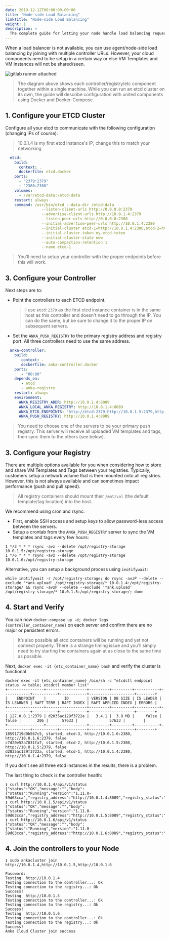 ```yaml
---
date: 2019-12-12T00:00:00-00:00
title: "Node-side Load Balancing"
linkTitle: "Node-side Load Balancing"
weight: 1
description: >
  The complete guide for letting your node handle load balancing requests to the Controller
---
```


When a load balancer is not available, you can use agent/node-side load balancing by joining with multiple controller URLs. However, your cloud components need to be setup in a certain way or else VM Templates and VM instances will not be shared/seen.

![gitlab runner attached](/anka/images/anka-build-cloud/node-side-load-balancing.png)

> The diagram above shows each controller/registry/etc component together within a single machine. While you can run an etcd cluster on its own, the guide will describe configuration with united components using Docker and Docker-Compose.

## 1. Configure your ETCD Cluster

Configure all your etcd to communicate with the following configuration (changing IPs of course):

> 10.0.1.4 is my first etcd instance's IP; change this to match your networking

```yaml
  etcd:
    build:
      context: .
      dockerfile: etcd.docker
    ports:
      - "2379:2379"
      - "2380:2380"
    volumes:
      - /var/etcd-data:/etcd-data
    restart: always
    command: /usr/bin/etcd --data-dir /etcd-data
                --listen-client-urls http://0.0.0.0:2379
                --advertise-client-urls http://10.0.1.4:2379
                --listen-peer-urls http://0.0.0.0:2380
                --initial-advertise-peer-urls http://10.0.1.4:2380
                --initial-cluster etcd-1=http://10.0.1.4:2380,etcd-2=http://10.0.1.5:2380,etcd-3=http://10.0.1.6:2380
                --initial-cluster-token my-etcd-token
                --initial-cluster-state new
                --auto-compaction-retention 1
                --name etcd-1
```

> You’ll need to setup your controller with the proper endpoints before this will work.

## 3. Configure your Controller

Next steps are to:

- Point the controllers to each ETCD endpoint. 
    > I use `etcd:2379` as the first etcd instance container is in the same host as this controller and doesn't need to go through the IP. You can do the same, but be sure to change it to the proper IP on subsequent servers.
- Set the `ANKA_PUSH_REGISTRY` to the primary registry address and registry port. All three controllers need to use the same address.

```yaml
  anka-controller:
    build:
       context: .
       dockerfile: anka-controller.docker
    ports:
       - "80:80"
    depends_on:
       - etcd
       - anka-registry
    restart: always
    environment:
      ANKA_REGISTRY_ADDR: http://10.0.1.4:8089
      ANKA_LOCAL_ANKA_REGISTRY: http://10.0.1.4:8089
      ANKA_ETCD_ENDPOINTS: "http://etcd:2379,http://10.0.1.5:2379,http://10.0.1.6:2379"
      ANKA_PUSH_REGISTRY: http://10.0.1.4:8089
```

> You need to choose one of the servers to be your primary push registry. This server will receive all uploaded VM templates and tags, then sync them to the others (see below).


## 3. Configure your Registry

There are multiple options available for you when considering how to store and share VM Templates and Tags between your registries. Typically, customers setup a network volume that is then mounted onto all registries. However, this is not always available and can sometimes impact performance (push and pull speed).

> All registry containers should mount their `/mnt/vol` (the default template/tag location) into the host.

We recommend using cron and rsync:

- First, enable SSH access and setup keys to allow password-less access between the servers.
- Setup a crontab from the `ANKA_PUSH_REGISTRY` server to sync the VM templates and tags every few hours:

```shell
1 */3 * * * rsync -avz --delete /opt/registry-storage 10.0.1.5:/opt/registry-storage
1 */6 * * * rsync -avz --delete /opt/registry-storage 10.0.1.6:/opt/registry-storage
```

Alternative, you can setup a background process using `inotifywait`: 

```shell
while inotifywait -r /opt/registry-storage; do rsync -avzP --delete --exclude '*ank.upload' /opt/registry-storage/* 10.0.1.4:/opt/registry-storage/ && rsync -avzP --delete --exclude '*ank.upload' /opt/registry-storage/* 10.0.1.5:/opt/registry-storage/; done
```

## 4. Start and Verify

You can now `docker-compose up -d; docker logs {controller_container_name}` on each server and confirm there are no major or persistent errors.

> It’s also possible all etcd containers will be running and yet not connect properly. There is a strange timing issue and you’ll simply need to try starting the containers again at as close to the same time as possible.

Next, `docker exec -it {etc_container_name} bash` and verify the cluster is functional

```shell
docker exec -it {etc_container_name} /bin/sh -c "etcdctl endpoint status -w table; etcdctl member list"
+----------------+------------------+---------+---------+-----------+------------+-----------+------------+--------------------+--------+
|    ENDPOINT    |        ID        | VERSION | DB SIZE | IS LEADER | IS LEARNER | RAFT TERM | RAFT INDEX | RAFT APPLIED INDEX | ERRORS |
+----------------+------------------+---------+---------+-----------+------------+-----------+------------+--------------------+--------+
| 127.0.0.1:2379 | d2035ac129f3722a |   3.4.1 |  3.8 MB |     false |      false |       206 |      57633 |              57633 |        |
+----------------+------------------+---------+---------+-----------+------------+-----------+------------+--------------------+--------+
18591719d9b567c5, started, etcd-3, http://10.0.1.6:2380, http://10.0.1.6:2379, false
c7d20e52a7031fa7, started, etcd-2, http://10.0.1.5:2380, http://10.0.1.5:2379, false
d2035ac129f3722a, started, etcd-1, http://10.0.1.4:2380, http://10.0.1.4:2379, false
```

If you don't see all three etcd instances in the results, there is a problem.

The last thing to check is the controller health:

```shell
❯ curl http://10.0.1.4/api/v1/status
{"status":"OK","message":"","body":{"status":"Running","version":"1.11.0-59d63cca","registry_address":"http://10.0.1.4:8089","registry_status":"Running","license":"basic"}}
❯ curl http://10.0.1.5/api/v1/status
{"status":"OK","message":"","body":{"status":"Running","version":"1.11.0-59d63cca","registry_address":"http://10.0.1.5:8089","registry_status":"Running","license":"basic"}}
❯ curl http://10.0.1.6/api/v1/status
{"status":"OK","message":"","body":{"status":"Running","version":"1.11.0-59d63cca","registry_address":"http://10.0.1.6:8089","registry_status":"Running","license":"basic"}}
```

## 4. Join the controllers to your Node

```shell
❯ sudo ankacluster join http://10.0.1.4,http://10.0.1.5,http://10.0.1.6

Password:
Testing  http://10.0.1.4
Testing connection to the controller...: Ok
Testing connection to the registry...: Ok
Success!
Testing  http://10.0.1.5
Testing connection to the controller...: Ok
Testing connection to the registry...: Ok
Success!
Testing  http://10.0.1.6
Testing connection to the controller...: Ok
Testing connection to the registry...: Ok
Success!
Anka Cloud Cluster join success
```